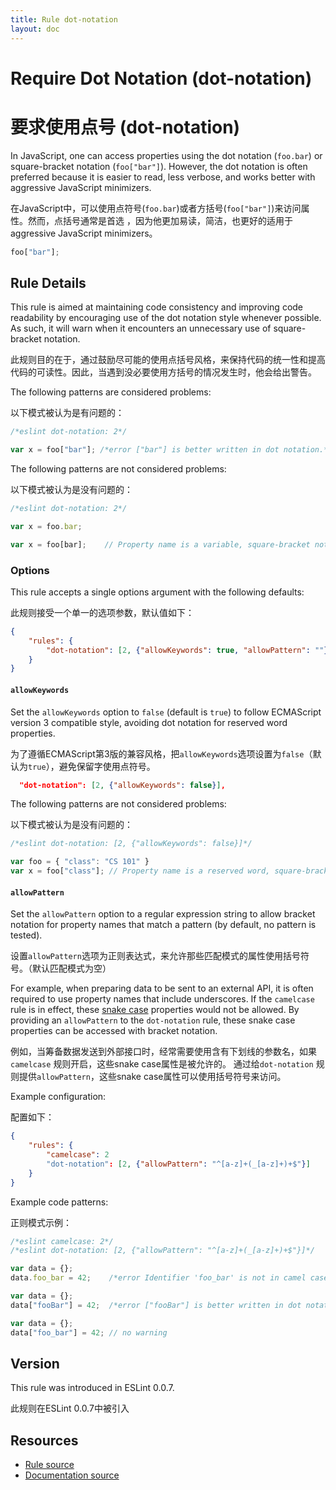 ```yaml
---
title: Rule dot-notation
layout: doc
---
```

<!-- Note: No pull requests accepted for this file. See README.md in the root directory for details. -->
# Require Dot Notation (dot-notation)

# 要求使用点号 (dot-notation)

In JavaScript, one can access properties using the dot notation (`foo.bar`) or square-bracket notation (`foo["bar"]`). However, the dot notation is often preferred because it is easier to read, less verbose, and works better with aggressive JavaScript minimizers.

在JavaScript中，可以使用点符号(`foo.bar`)或者方括号(`foo["bar"]`)来访问属性。然而，点括号通常是首选
，因为他更加易读，简洁，也更好的适用于aggressive JavaScript minimizers。

```js
foo["bar"];
```

## Rule Details

This rule is aimed at maintaining code consistency and improving code readability by encouraging use of the dot notation style whenever possible. As such, it will warn when it encounters an unnecessary use of square-bracket notation.

此规则目的在于，通过鼓励尽可能的使用点括号风格，来保持代码的统一性和提高代码的可读性。因此，当遇到没必要使用方括号的情况发生时，他会给出警告。

The following patterns are considered problems:

以下模式被认为是有问题的：

```js
/*eslint dot-notation: 2*/

var x = foo["bar"]; /*error ["bar"] is better written in dot notation.*/
```

The following patterns are not considered problems:

以下模式被认为是没有问题的：

```js
/*eslint dot-notation: 2*/

var x = foo.bar;

var x = foo[bar];    // Property name is a variable, square-bracket notation required
```

### Options

This rule accepts a single options argument with the following defaults:

此规则接受一个单一的选项参数，默认值如下：

```json
{
    "rules": {
        "dot-notation": [2, {"allowKeywords": true, "allowPattern": ""}]
    }
}
```

#### `allowKeywords`

Set the `allowKeywords` option to `false` (default is `true`) to follow ECMAScript version 3 compatible style, avoiding dot notation for reserved word properties.

为了遵循ECMAScript第3版的兼容风格，把`allowKeywords`选项设置为`false`（默认为`true`），避免保留字使用点符号。


```json
  "dot-notation": [2, {"allowKeywords": false}],
```

The following patterns are not considered problems:

以下模式被认为是没有问题的：


```js
/*eslint dot-notation: [2, {"allowKeywords": false}]*/

var foo = { "class": "CS 101" }
var x = foo["class"]; // Property name is a reserved word, square-bracket notation required
```

#### `allowPattern`

Set the `allowPattern` option to a regular expression string to allow bracket notation for property names that match a pattern (by default, no pattern is tested).

设置`allowPattern`选项为正则表达式，来允许那些匹配模式的属性使用括号符号。（默认匹配模式为空）

For example, when preparing data to be sent to an external API, it is often required to use property names that include underscores.  If the `camelcase` rule is in effect, these [snake case](http://en.wikipedia.org/wiki/Snake_case) properties would not be allowed.  By providing an `allowPattern` to the `dot-notation` rule, these snake case properties can be accessed with bracket notation.

例如，当筹备数据发送到外部接口时，经常需要使用含有下划线的参数名，如果`camelcase` 规则开启，这些snake case属性是被允许的。
通过给`dot-notation` 规则提供`allowPattern`，这些snake case属性可以使用括号符号来访问。

Example configuration:

配置如下：

```json
{
    "rules": {
        "camelcase": 2
        "dot-notation": [2, {"allowPattern": "^[a-z]+(_[a-z]+)+$"}]
    }
}
```

Example code patterns:

正则模式示例：

```js
/*eslint camelcase: 2*/
/*eslint dot-notation: [2, {"allowPattern": "^[a-z]+(_[a-z]+)+$"}]*/

var data = {};
data.foo_bar = 42;    /*error Identifier 'foo_bar' is not in camel case.*/

var data = {};
data["fooBar"] = 42;  /*error ["fooBar"] is better written in dot notation.*/

var data = {};
data["foo_bar"] = 42; // no warning
```

## Version

This rule was introduced in ESLint 0.0.7.

此规则在ESLint 0.0.7中被引入

## Resources

* [Rule source](https://github.com/eslint/eslint/tree/master/lib/rules/dot-notation.js)
* [Documentation source](https://github.com/eslint/eslint/tree/master/docs/rules/dot-notation.md)
